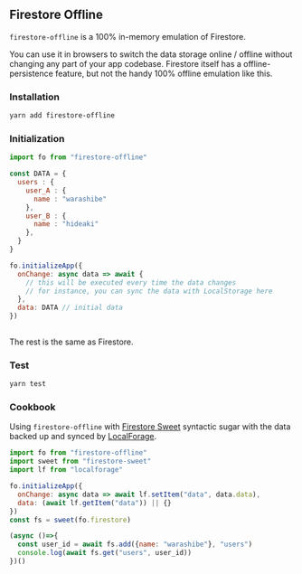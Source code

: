 ## Firestore Offline

`firestore-offline` is a 100% in-memory emulation of Firestore.

You can use it in browsers to switch the data storage online / offline without changing any part of your app codebase. Firestore itself has a offline-persistence feature, but not the handy 100% offline emulation like this.

### Installation

```bash
yarn add firestore-offline
```

### Initialization

```javascript
import fo from "firestore-offline"

const DATA = {
  users : {
    user_A : {
	  name : "warashibe"
	},
	user_B : {
	  name : "hideaki"
	},
  }
}

fo.initializeApp({
  onChange: async data => await {
    // this will be executed every time the data changes
	// for instance, you can sync the data with LocalStorage here
  },
  data: DATA // initial data
})
  
```

The rest is the same as Firestore.

### Test

```bash
yarn test
```

### Cookbook

Using `firestore-offline` with [Firestore Sweet](https://warashibe.github.io/firestore-sweet/) syntactic sugar with the data backed up and synced by [LocalForage](https://github.com/localForage/localForage).

```javascript
import fo from "firestore-offline"
import sweet from "firestore-sweet"
import lf from "localforage"

fo.initializeApp({
  onChange: async data => await lf.setItem("data", data.data),
  data: (await lf.getItem("data")) || {}
})
const fs = sweet(fo.firestore)

(async ()=>{
  const user_id = await fs.add({name: "warashibe"}, "users")
  console.log(await fs.get("users", user_id))
})()

```
